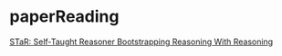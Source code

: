 # paperReading

[STaR: Self-Taught Reasoner Bootstrapping Reasoning With Reasoning](https://openreview.net/pdf?id=_3ELRdg2sgI)
